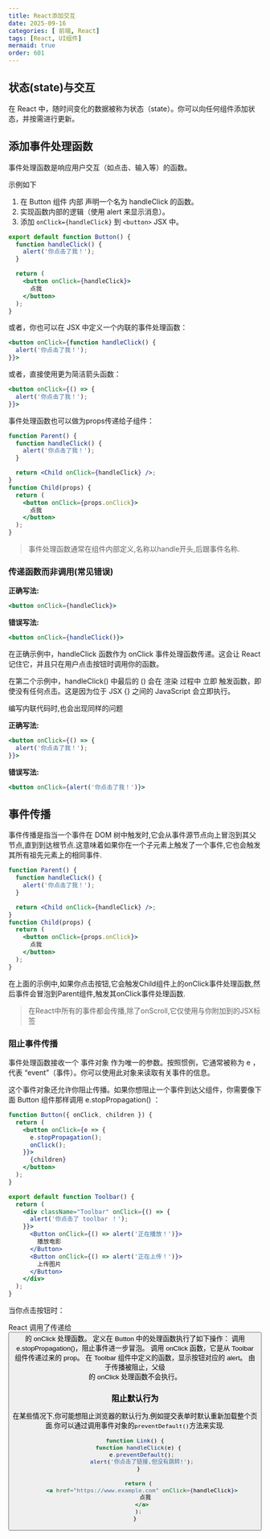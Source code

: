 ```yaml
---
title: React添加交互
date: 2025-09-16
categories: [ 前端, React]
tags: [React, UI组件]
mermaid: true
order: 601
---
```


## 状态(state)与交互

在 React 中，随时间变化的数据被称为状态（state）。你可以向任何组件添加状态，并按需进行更新。

## 添加事件处理函数

事件处理函数是响应用户交互（如点击、输入等）的函数。

示例如下

1. 在 Button 组件 内部 声明一个名为 handleClick 的函数。
2. 实现函数内部的逻辑（使用 alert 来显示消息）。
3. 添加 `onClick={handleClick}` 到 `<button>` JSX 中。

```jsx
export default function Button() {
  function handleClick() {
    alert('你点击了我！');
  }

  return (
    <button onClick={handleClick}>
      点我
    </button>
  );
}
```

或者，你也可以在 JSX 中定义一个内联的事件处理函数：

```jsx
<button onClick={function handleClick() {
  alert('你点击了我！');
}}>
```

或者，直接使用更为简洁箭头函数：

```jsx
<button onClick={() => {
  alert('你点击了我！');
}}>
```

事件处理函数也可以做为props传递给子组件：

```jsx
function Parent() {
  function handleClick() {
    alert('你点击了我！');
  }

  return <Child onClick={handleClick} />;
}
function Child(props) {
  return (
    <button onClick={props.onClick}>
      点我
    </button>
  );
}
```

> 事件处理函数通常在组件内部定义,名称以handle开头,后跟事件名称.

### 传递函数而非调用(常见错误)

**正确写法:**

```jsx
<button onClick={handleClick}>
```

**错误写法:**

```jsx
<button onClick={handleClick()}>
```

在正确示例中，handleClick 函数作为 onClick 事件处理函数传递。这会让 React 记住它，并且只在用户点击按钮时调用你的函数。

在第二个示例中，handleClick() 中最后的 () 会在 渲染 过程中 立即 触发函数，即使没有任何点击。这是因为位于 JSX {} 之间的 JavaScript 会立即执行。

编写内联代码时,也会出现同样的问题

**正确写法:**

```jsx
<button onClick={() => {
  alert('你点击了我！');
}}>
```

**错误写法:**

```jsx
<button onClick={alert('你点击了我！')}>
```

## 事件传播

事件传播是指当一个事件在 DOM 树中触发时,它会从事件源节点向上冒泡到其父节点,直到到达根节点.这意味着如果你在一个子元素上触发了一个事件,它也会触发其所有祖先元素上的相同事件.

```jsx
function Parent() {
  function handleClick() {
    alert('你点击了我！');
  }

  return <Child onClick={handleClick} />;
}
function Child(props) {
  return (
    <button onClick={props.onClick}>
      点我
    </button>
  );
}
```

在上面的示例中,如果你点击按钮,它会触发Child组件上的onClick事件处理函数,然后事件会冒泡到Parent组件,触发其onClick事件处理函数.

> 在React中所有的事件都会传播,除了onScroll,它仅使用与你附加到的JSX标签

### 阻止事件传播

事件处理函数接收一个 事件对象 作为唯一的参数。按照惯例，它通常被称为 e ，代表 “event”（事件）。你可以使用此对象来读取有关事件的信息。

这个事件对象还允许你阻止传播。如果你想阻止一个事件到达父组件，你需要像下面 Button 组件那样调用 e.stopPropagation() ：

```jsx
function Button({ onClick, children }) {
  return (
    <button onClick={e => {
      e.stopPropagation();
      onClick();
    }}>
      {children}
    </button>
  );
}

export default function Toolbar() {
  return (
    <div className="Toolbar" onClick={() => {
      alert('你点击了 toolbar ！');
    }}>
      <Button onClick={() => alert('正在播放！')}>
        播放电影
      </Button>
      <Button onClick={() => alert('正在上传！')}>
        上传图片
      </Button>
    </div>
  );
}
```

当你点击按钮时：

React 调用了传递给 <button> 的 onClick 处理函数。
定义在 Button 中的处理函数执行了如下操作：
调用 e.stopPropagation()，阻止事件进一步冒泡。
调用 onClick 函数，它是从 Toolbar 组件传递过来的 prop。
在 Toolbar 组件中定义的函数，显示按钮对应的 alert。
由于传播被阻止，父级 <div> 的 onClick 处理函数不会执行。

### 阻止默认行为

在某些情况下,你可能想阻止浏览器的默认行为,例如提交表单时默认重新加载整个页面.你可以通过调用事件对象的`preventDefault()`方法来实现.

```jsx
function Link() {
  function handleClick(e) {
    e.preventDefault();
    alert('你点击了链接,但没有跳转!');
  }

  return (
    <a href="https://www.example.com" onClick={handleClick}>
      点我
    </a>
  );
}
```


